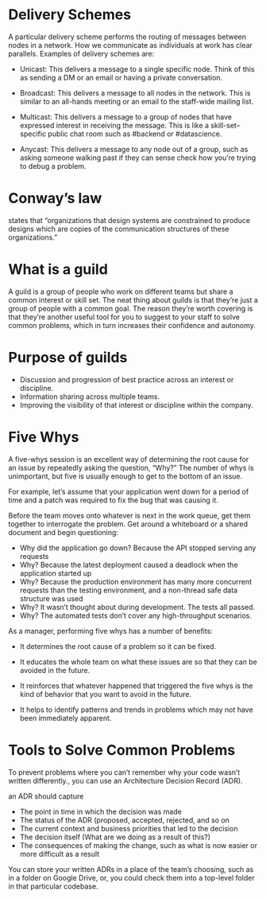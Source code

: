 # Delivery Schemes

A particular delivery scheme performs the routing of messages between nodes in a network. How we communicate as individuals at work has clear parallels. Examples of delivery schemes are:

-   Unicast: This delivers a message to a single specific node. Think of this as sending a DM or an email or having a private conversation.

-   Broadcast: This delivers a message to all nodes in the network. This is similar to an all-hands meeting or an email to the staff-wide mailing list.

-   Multicast: This delivers a message to a group of nodes that have expressed interest in receiving the message. This is like a skill-set–specific public chat room such as #backend or #datascience.

-   Anycast: This delivers a message to any node out of a group, such as asking someone walking past if they can sense check how you’re trying to debug a problem.

# Conway’s law

states that “organizations that design systems are constrained to produce designs which are copies of the communication structures of these organizations.”

# What is a guild

A guild is a group of people who work on different teams but share a common interest or skill set. The neat thing about guilds is that they’re just a group of people with a common goal.
The reason they’re worth covering is that they’re another useful tool for you to suggest to your staff to solve common problems, which in turn increases their confidence and autonomy.

# Purpose of guilds

-   Discussion and progression of best practice across an interest or discipline.
-   Information sharing across multiple teams.
-   Improving the visibility of that interest or discipline within the company.

# Five Whys

A five-whys session is an excellent way of determining the root cause for an issue by repeatedly asking the question, “Why?” The number of whys is unimportant, but five is usually enough to get to the bottom of an issue.

For example, let’s assume that your application went down for a period of time and a patch was required to fix the bug that was causing it.

Before the team moves onto whatever is next in the work queue, get them together to interrogate the problem. Get around a whiteboard or a shared document and begin questioning:

-   Why did the application go down? Because the API stopped serving any requests
-   Why? Because the latest deployment caused a deadlock when the application started up
-   Why? Because the production environment has many more concurrent requests than the testing environment, and a non-thread safe data structure was used
-   Why? It wasn’t thought about during development. The tests all passed.
-   Why? The automated tests don’t cover any high-throughput scenarios.

As a manager, performing five whys has a number of benefits:

-   It determines the root cause of a problem so it can be fixed.

-   It educates the whole team on what these issues are so that they can be avoided in the future.

-   It reinforces that whatever happened that triggered the five whys is the kind of behavior that you want to avoid in the future.

-   It helps to identify patterns and trends in problems which may not have been immediately apparent.

# Tools to Solve Common Problems

To prevent problems where you can’t remember why your code wasn’t written differently., you can use an Architecture Decision Record (ADR).

an ADR should capture

-   The point in time in which the decision was made
-   The status of the ADR (proposed, accepted, rejected, and so on
-   The current context and business priorities that led to the decision
-   The decision itself (What are we doing as a result of this?)
-   The consequences of making the change, such as what is now easier or more difficult as a result

You can store your written ADRs in a place of the team’s choosing, such as in a folder on Google Drive, or, you could check them into a top-level folder in that particular codebase.
